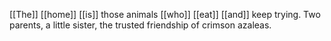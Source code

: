 [[The]] [[home]] [[is]] those animals [[who]] [[eat]] [[and]] keep trying. Two parents, a little sister, the trusted friendship of crimson azaleas.